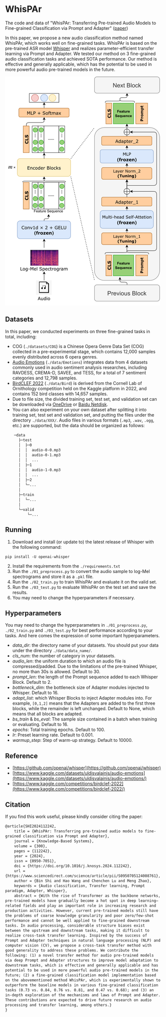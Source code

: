 # WhisPAr
The code and data of "WhisPAr: Transferring Pre-trained Audio Models to Fine-grained Classification via Prompt and Adapter" ([paper](https://doi.org/10.1016/j.knosys.2024.112242))

In this paper, we propose a new audio classification method named WhisPAr, which works well on fine-grained tasks. WhisPAr is based on the pre-trained ASR model [Whisper](https://arxiv.org/abs/2212.04356) and realizes parameter-efficient transfer learning via Prompt and Adapter. We tested our method on 3 fine-grained audio classification tasks and achieved SOTA performance. Our method is effective and generally applicable, which has the potential to be used in more powerful audio pre-trained models in the future.  

![image](preview/WhisPAr.png)  

## Datasets
In this paper, we conducted experiments on three fine-grained tasks in total, including:  
+ COG (`./datasets/COG`) is a Chinese Opera Genre Data Set (COG) collected in a pre-experimental stage, which contains 12,000 samples evenly distributed across 6 opera genres.  
+ [Audio Emotions](https://www.kaggle.com/datasets/uldisvalainis/audio-emotions/) (`./data/Emotions`) integrates data from 4 datasets commonly used in audio sentiment analysis researches, including RAVDESS, CREMA-D, SAVEE, and TESS, for a total of 7 sentiment categories and 12,798 samples.  
+ [BirdCLEF 2022](https://www.kaggle.com/competitions/birdclef-2022/) (`./data/Bird`) is derived from the Cornell Lab of Ornithology competition held on the Kaggle platform in 2022, and contains 152 bird classes with 14,657 samples.  
+ Due to file size, the divided training set, test set, and validation set can be downloaded via [OneDrive](https://njuedu-my.sharepoint.cn/:f:/g/personal/522022140097_365_nju_edu_cn/EhOOW6q6GYNCpn6fTJS-hf0BZ2l20Ekmjn4LKR8dmQNtHw?e=aLmt3H) or [Baidu Netdisk](https://pan.baidu.com/s/1rmTy6L2ChlQ4hfS-0t8YjA?pwd=9p12).  
+ You can also experiment on your own dataset after splitting it into training set, test set and validation set, and putting the files under the directory `./data/XXX/`. Audio files in various formats (`.mp3`, `.wav`, `.ogg`, etc.) are supported, but the data should be organized as follows:

```
    ─data  
      ├─test  
      │  ├─0  
      │  │  audio-0-0.mp3  
      │  │  audio-0-1.mp3  
      │  │  ...  
      │  ├─1  
      │  │  audio-1-0.mp3  
      │  │  ...  
      │  ├─2  
      │  └─...  
      │  
      ├─train  
      │  └─...  
      │  
      └─valid  
          └─...  
```
## Running
1. Download and install (or update to) the latest release of Whisper with the following command: 
```
pip install -U openai-whisper
```
2. Install the requirements from the `./requirements.txt`
3. Run the `./01_preprocess.py` to convert the audio sample to log-Mel spectrograms and store it as a `.pkl` file.
4. Run the `./02_train.py` to train WhisPAr and evaluate it on the valid set.
5. Run the `./03_test.py` to evaluate WhisPAr on the test set and save the results.
6. You may need to change the hyperparameters if necessary.

## Hyperparameters
You may need to change the hyperparameters in `./01_preprocess.py`, `./02_train.py` and `./03_test.py` for best performance according to your tasks. And here comes the expression of some important hyperparameters.  
+ _data\_dir_: the directory name of your datasets. You should put your data under the directory `./data/data_name/`.  
+ _cls\_num_: the number of category in your datasets.  
+ _audio\_len_: the uniform duration to which an audio file is compressed/padded. Due to the limitations of the pre-trained Whisper, no more than 30s is allowed. Default to 30.  
+ _prompt\_len_: the length of the Prompt sequence added to each Whisper Block. Default to 2.   
+ _bottleneck\_dim_: the bottleneck size of Adapter modules injected to Whisper. Default to 16.   
+ _adapt\_list_: which Whisper Blocks to inject Adapter modules into. For example, `[0,1,2]` means that the Adapters are added to the first three blocks, while the remainder is left unchanged. Default to None, which means that all blocks are adapted.  
+ _bs\_train_ & _bs\_eval_: The sample size contained in a batch when training or evaluating. Default to 16.  
+ _epochs_: Total training epochs.  Default to 100.  
+ _lr_: Preset learning rate. Default to 0.001.  
+ _warmup\_step_: Step of warm-up strategy. Default to 10000.  

## Reference  
+ [https://github.com/openai/whisper](https://github.com/openai/whisper)  
+ [https://www.kaggle.com/datasets/uldisvalainis/audio-emotions](https://www.kaggle.com/datasets/uldisvalainis/audio-emotions/)  
+ [https://www.kaggle.com/competitions/birdclef-2022](https://www.kaggle.com/competitions/birdclef-2022/)  

## Citation  
If you find this work useful, please kindly consider citing the paper:  
```
@article{SHI2024112242,
    title = {WhisPAr: Transferring pre-trained audio models to fine-grained classification via Prompt and Adapter},
    journal = {Knowledge-Based Systems},
    volume = {300},
    pages = {112242},
    year = {2024},
    issn = {0950-7051},
    doi = {https://doi.org/10.1016/j.knosys.2024.112242},
    url = {https://www.sciencedirect.com/science/article/pii/S0950705124008761},
    author = {Bin Shi and Hao Wang and Chenchen Lu and Meng Zhao},
    keywords = {Audio classification, Transfer learning, Prompt paradigm, Adapter, Whisper},
    abstract = {With the rise of Transformer as the backbone networks, pre-trained models have gradually become a hot spot in deep learning–related fields and play an important role in increasing research and production activities. However, current pre-trained models still have the problems of coarse knowledge granularity and poor zero/few-shot performance and cannot be well applied to fine-grained downstream tasks. In audio processing, considerable structure biases exist between the upstream and downstream tasks, making it difficult to realize cross-task transfer learning. Inspired by the success of Prompt and Adapter techniques in natural language processing (NLP) and computer vision (CV), we propose a cross-task transfer method with good generality to address these problems. We contribute the following: (1) a novel transfer method for audio pre-trained models via deep Prompt and Adapter structures to improve model adaptation to downstream tasks, which is effective and generally applicable and has potential to be used in more powerful audio pre-trained models in the future; (2) a fine-grained classification model implementation based on the abovementioned method WhisPAr, which is experimentally shown to outperform the baseline models in various fine-grained classification tasks (0.73 vs. 0.84, 0.76 vs. 0.81, and 0.47 vs. 0.68); and (3) an in-depth exploration of the mechanisms and laws of Prompt and Adapter. These contributions are expected to drive future research on audio processing and transfer learning, among others.}
}
```
